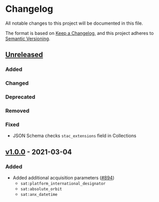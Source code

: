 # Changelog
All notable changes to this project will be documented in this file.

The format is based on [Keep a Changelog](https://keepachangelog.com/en/1.0.0/),
and this project adheres to [Semantic Versioning](https://semver.org/spec/v2.0.0.html).

## [Unreleased]

### Added

### Changed

### Deprecated

### Removed

### Fixed

- JSON Schema checks `stac_extensions` field in Collections

## [v1.0.0] - 2021-03-04

### Added

- Added additional acquisition parameters ([#894](https://github.com/radiantearth/stac-spec/pull/894))
  - `sat:platform_international_designator`
  - `sat:absolute_orbit`
  - `sat:anx_datetime`

[Unreleased]: <https://github.com/stac-extensions/sat/compare/v1.0.0...HEAD>
[v1.0.0]: <https://github.com/stac-extensions/sat/tree/v1.0.0>
